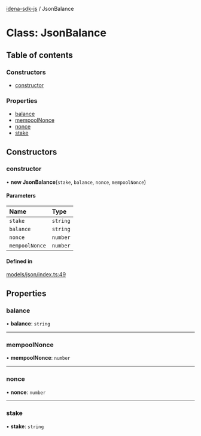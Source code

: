 [idena-sdk-js](../README.md) / JsonBalance

# Class: JsonBalance

## Table of contents

### Constructors

- [constructor](JsonBalance.md#constructor)

### Properties

- [balance](JsonBalance.md#balance)
- [mempoolNonce](JsonBalance.md#mempoolnonce)
- [nonce](JsonBalance.md#nonce)
- [stake](JsonBalance.md#stake)

## Constructors

### constructor

• **new JsonBalance**(`stake`, `balance`, `nonce`, `mempoolNonce`)

#### Parameters

| Name | Type |
| :------ | :------ |
| `stake` | `string` |
| `balance` | `string` |
| `nonce` | `number` |
| `mempoolNonce` | `number` |

#### Defined in

[models/json/index.ts:49](https://github.com/idena-network/idena-sdk-js/blob/f054b38/src/models/json/index.ts#L49)

## Properties

### balance

• **balance**: `string`

___

### mempoolNonce

• **mempoolNonce**: `number`

___

### nonce

• **nonce**: `number`

___

### stake

• **stake**: `string`

